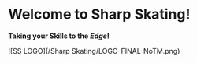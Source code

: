 # Welcome to Sharp Skating!

**Taking your Skills to the _Edge_!**

![SS LOGO](/Sharp Skating/LOGO-FINAL-NoTM.png)
